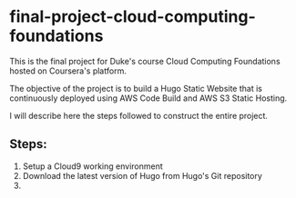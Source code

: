 # final-project-cloud-computing-foundations
This is the final project for Duke's course Cloud Computing Foundations hosted on Coursera's platform.

The objective of the project is to build a Hugo Static Website that is continuously deployed using AWS Code Build and AWS S3 Static Hosting.

I will describe here the steps followed to construct the entire project.
## Steps:
1. Setup a Cloud9 working environment
2. Download the latest version of Hugo from Hugo's Git repository
3. 
